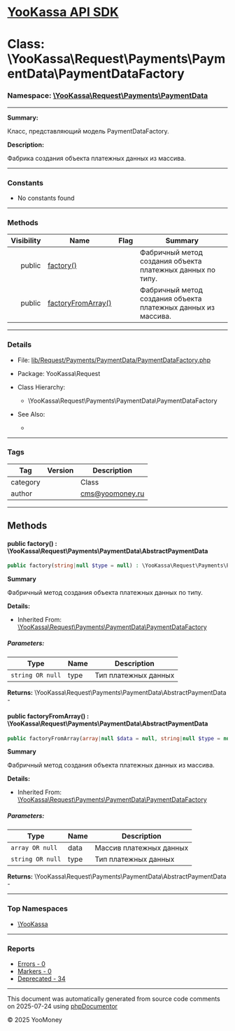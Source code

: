 # [YooKassa API SDK](../home.md)

# Class: \YooKassa\Request\Payments\PaymentData\PaymentDataFactory
### Namespace: [\YooKassa\Request\Payments\PaymentData](../namespaces/yookassa-request-payments-paymentdata.md)
---
**Summary:**

Класс, представляющий модель PaymentDataFactory.

**Description:**

Фабрика создания объекта платежных данных из массива.

---
### Constants
* No constants found

---
### Methods
| Visibility | Name | Flag | Summary |
| ----------:| ---- | ---- | ------- |
| public | [factory()](../classes/YooKassa-Request-Payments-PaymentData-PaymentDataFactory.md#method_factory) |  | Фабричный метод создания объекта платежных данных по типу. |
| public | [factoryFromArray()](../classes/YooKassa-Request-Payments-PaymentData-PaymentDataFactory.md#method_factoryFromArray) |  | Фабричный метод создания объекта платежных данных из массива. |

---
### Details
* File: [lib/Request/Payments/PaymentData/PaymentDataFactory.php](../../lib/Request/Payments/PaymentData/PaymentDataFactory.php)
* Package: YooKassa\Request
* Class Hierarchy:
  * \YooKassa\Request\Payments\PaymentData\PaymentDataFactory

* See Also:
  * [](https://yookassa.ru/developers/api)

---
### Tags
| Tag | Version | Description |
| --- | ------- | ----------- |
| category |  | Class |
| author |  | cms@yoomoney.ru |

---
## Methods
<a name="method_factory" class="anchor"></a>
#### public factory() : \YooKassa\Request\Payments\PaymentData\AbstractPaymentData

```php
public factory(string|null $type = null) : \YooKassa\Request\Payments\PaymentData\AbstractPaymentData
```

**Summary**

Фабричный метод создания объекта платежных данных по типу.

**Details:**
* Inherited From: [\YooKassa\Request\Payments\PaymentData\PaymentDataFactory](../classes/YooKassa-Request-Payments-PaymentData-PaymentDataFactory.md)

##### Parameters:
| Type | Name | Description |
| ---- | ---- | ----------- |
| <code lang="php">string OR null</code> | type  | Тип платежных данных |

**Returns:** \YooKassa\Request\Payments\PaymentData\AbstractPaymentData - 


<a name="method_factoryFromArray" class="anchor"></a>
#### public factoryFromArray() : \YooKassa\Request\Payments\PaymentData\AbstractPaymentData

```php
public factoryFromArray(array|null $data = null, string|null $type = null) : \YooKassa\Request\Payments\PaymentData\AbstractPaymentData
```

**Summary**

Фабричный метод создания объекта платежных данных из массива.

**Details:**
* Inherited From: [\YooKassa\Request\Payments\PaymentData\PaymentDataFactory](../classes/YooKassa-Request-Payments-PaymentData-PaymentDataFactory.md)

##### Parameters:
| Type | Name | Description |
| ---- | ---- | ----------- |
| <code lang="php">array OR null</code> | data  | Массив платежных данных |
| <code lang="php">string OR null</code> | type  | Тип платежных данных |

**Returns:** \YooKassa\Request\Payments\PaymentData\AbstractPaymentData - 



---

### Top Namespaces

* [\YooKassa](../namespaces/yookassa.md)

---

### Reports
* [Errors - 0](../reports/errors.md)
* [Markers - 0](../reports/markers.md)
* [Deprecated - 34](../reports/deprecated.md)

---

This document was automatically generated from source code comments on 2025-07-24 using [phpDocumentor](http://www.phpdoc.org/)

&copy; 2025 YooMoney